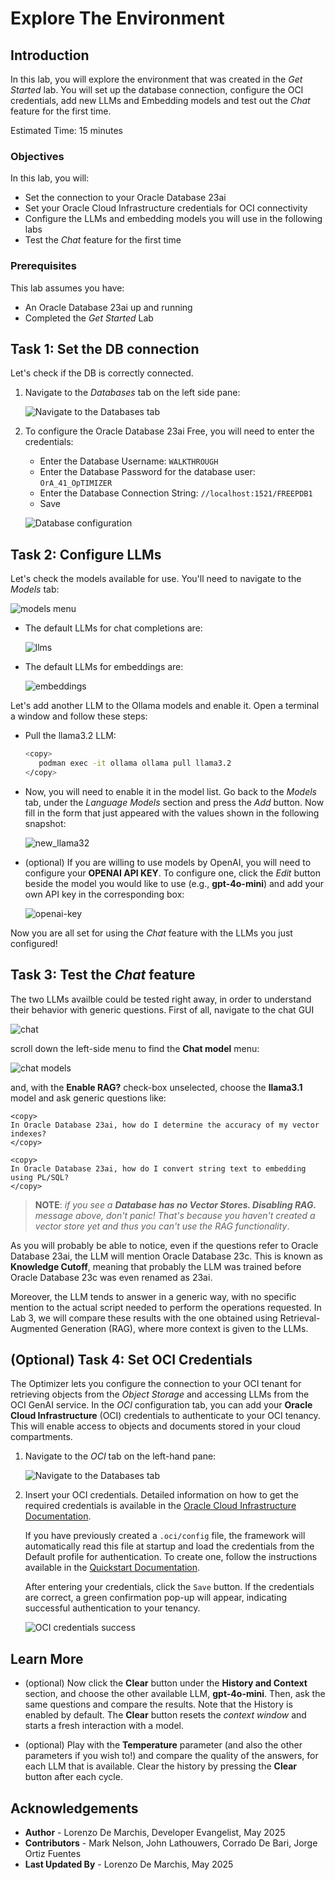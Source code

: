 # Explore The Environment

## Introduction

In this lab, you will explore the environment that was created in the *Get Started* lab. You will set up the database connection, configure the OCI credentials, add new LLMs and Embedding models and test out the *Chat* feature for the first time.

Estimated Time: 15 minutes

### Objectives

In this lab, you will:
* Set the connection to your Oracle Database 23ai
* Set your Oracle Cloud Infrastructure credentials for OCI connectivity
* Configure the LLMs and embedding models you will use in the following labs
* Test the *Chat* feature for the first time

### Prerequisites

This lab assumes you have:
* An Oracle Database 23ai up and running
* Completed the *Get Started* Lab

## Task 1: Set the DB connection

Let's check if the DB is correctly connected.

1. Navigate to the *Databases* tab on the left side pane:

	![Navigate to the Databases tab](images/database-navigation.jpg)

2. To configure the Oracle Database 23ai Free, you will need to enter the credentials:

   * Enter the Database Username: `WALKTHROUGH`
   * Enter the Database Password for the database user: `OrA_41_OpTIMIZER`
   * Enter the Database Connection String: `//localhost:1521/FREEPDB1`
   * Save
   
   ![Database configuration](images/database-config.png)

## Task 2: Configure LLMs

Let's check the models available for use. You'll need to navigate to the *Models* tab:

![models menu](images/models.jpg)

   * The default LLMs for chat completions are:

     ![llms](images/llms.png)

  * The default LLMs for embeddings are:

     ![embeddings](images/emb.png)

   Let's add another LLM to the Ollama models and enable it. Open a terminal a window and follow these steps:

  * Pull the llama3.2 LLM:

      ```bash
      <copy>
         podman exec -it ollama ollama pull llama3.2
      </copy>
      ```
  * Now, you will need to enable it in the model list. Go back to the *Models* tab, under the *Language Models* section and press the *Add* button. Now fill in the form that just appeared with the values shown in the following snapshot:

      ![new_llama32](images/addllama32.png)

  * (optional) If you are willing to use models by OpenAI, you will need to configure your **OPENAI API KEY**. To configure one, click the *Edit* button beside the model you would like to use (e.g., **gpt-4o-mini**) and add your own API key in the corresponding box:

      ![openai-key](images/openai-api.png)   

  Now you are all set for using the *Chat* feature with the LLMs you just configured!

## Task 3: Test the *Chat* feature

The two LLMs availble could be tested right away, in order to understand their behavior with generic questions. First of all, navigate to the chat GUI

![chat](images/chat.jpg)

scroll down the left-side menu to find the **Chat model** menu:

![chat models](images/chatmodel.png)

and, with the **Enable RAG?** check-box unselected, choose the **llama3.1** model and ask generic questions like:

```text
<copy>
In Oracle Database 23ai, how do I determine the accuracy of my vector indexes?
</copy>
```

```text
<copy>
In Oracle Database 23ai, how do I convert string text to embedding using PL/SQL?
</copy>
```

> **NOTE**: *if you see a **Database has no Vector Stores. Disabling RAG.** message above, don't panic! That's because you haven't created a vector store yet and thus you can't use the RAG functionality*.

As you will probably be able to notice, even if the questions refer to Oracle Database 23ai, the LLM will mention Oracle Database 23c. This is known as **Knowledge Cutoff**, meaning that probably the LLM was trained before Oracle Database 23c was even renamed as 23ai. 

Moreover, the LLM tends to answer in a generic way, with no specific mention to the actual script needed to perform the operations requested. In Lab 3, we will compare these results with the one obtained using Retrieval-Augmented Generation (RAG), where more context is given to the LLMs.

## (Optional) Task 4: Set OCI Credentials

The Optimizer lets you configure the connection to your OCI tenant for retrieving objects from the *Object Storage* and accessing LLMs from the OCI GenAI service. In the *OCI* configuration tab, you can add your **Oracle Cloud Infrastructure** (OCI) credentials to authenticate to your OCI tenancy. This will enable access to objects and documents stored in your cloud compartments.

1. Navigate to the *OCI* tab on the left-hand pane:

   ![Navigate to the Databases tab](images/oci-navigation.jpg)

2. Insert your OCI credentials. Detailed information on how to get the required credentials is available in the [Oracle Cloud Infrastructure Documentation](https://docs.oracle.com/en-us/iaas/Content/API/Concepts/apisigningkey.htm#Required_Keys_and_OCIDs).

   If you have previously created a `.oci/config` file, the framework will automatically read this file at startup and load the credentials from the Default profile for authentication. To create one, follow the instructions available in the [Quickstart Documentation](https://docs.oracle.com/en-us/iaas/Content/API/SDKDocs/cliinstall.htm#Quickstart).

   After entering your credentials, click the `Save` button. If the credentials are correct, a green confirmation pop-up will appear, indicating successful authentication to your tenancy.

   ![OCI credentials success](images/oci-credentials-success.png)

## Learn More

* (optional) Now click the **Clear** button under the **History and Context** section, and choose the other available LLM, **gpt-4o-mini**. Then, ask the same questions and compare the results. Note that the History is enabled by default. The **Clear** button resets the *context window* and starts a fresh interaction with a model.

* (optional) Play with the **Temperature** parameter (and also the other parameters if you wish to!) and compare the quality of the answers, for each LLM that is available. Clear the history by pressing the **Clear** button after each cycle.

## Acknowledgements
* **Author** - Lorenzo De Marchis, Developer Evangelist, May 2025
* **Contributors** - Mark Nelson, John Lathouwers, Corrado De Bari, Jorge Ortiz Fuentes
* **Last Updated By** - Lorenzo De Marchis, May 2025

